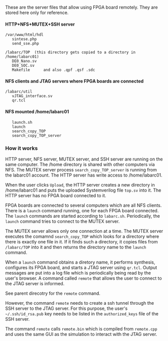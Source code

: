 These are the server files that allow using FPGA board remotely.
They are stored here only for reference.

#### HTTP+NFS+MUTEX+SSH server
```
/var/www/html/hdl
   sintese.php
   send_sse.php

/labarc/TOP  (this directory gets copied to a directory in /home/labarc01)
   DE0_Nano.sv
   DE0_SOC.sv
   Makefile      and also .qpf .qsf .sdc
```
#### NFS clients and JTAG servers where FPGA boards are connected
```
/labarc/util
   vJTAG_interface.sv
   qr.tcl
```
#### NFS mounted /home/labarc01
```
   launch.sh
   launch
   search_copy_TOP
   search_copy_TOP_server
```
### How it works

HTTP server, NFS server, MUTEX server, and SSH server are running on the same computer.
The /home directory is shared with other computers via NFS.
The MUTEX server process `search_copy_TOP_server` is running
from the labarc01 account.
The HTTP server has write access to /home/labarc01.

When the user clicks `Upload`, 
the HTTP server creates a new directory in /home/labarc01 and
puts the uploaded Systemverilog file `top.sv` into it.
The HTTP server has no FPGA board connected to it.

FPGA boards are connected to several computers which are all NFS clients.
There is a `launch` command running, one for each FPGA board connected.
The `launch` commands are started according to `labarc.sh`.
Periodically, the `launch` command tries to connect to the MUTEX server.

The MUTEX server allows only one connection at a time.
The MUTEX server executes the comamnd `search_copy_TOP` which looks for a
directory where there is exactly one file in it.
If it finds such a directory, it copies files from `/labarc/TOP` into it
and then returns the directory name to the `launch` command.

When a `launch` command obtains a diretory name, it performs synthesis,
configures its FPGA board, and starts a JTAG server using `qr.tcl`.
Output messages are put into a log file which is periodically being read
by the user's browser. A command called `remote` that allows the user
to connect to the JTAG server is informed.

See parent direcotry for the `remote` command.

However, the command `remote` needs to create a ssh tunnel through the SSH server
to the JTAG server.
For this purpose, the user's `~/.ssh/id_rsa.pub` key needs to be listed in
the `authorized_keys` file of the SSH server.

The command `remote` calls `remote.bin` which is compiled from `remote.cpp`
and uses the same GUI as the simulation to interact with the JTAG server.
